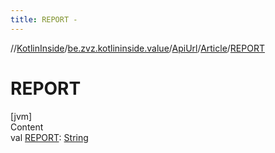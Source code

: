 ```yaml
---
title: REPORT -
---
```

//[KotlinInside](../../../index.md)/[be.zvz.kotlininside.value](../../index.md)/[ApiUrl](../index.md)/[Article](index.md)/[REPORT](-r-e-p-o-r-t.md)



# REPORT  
[jvm]  
Content  
val [REPORT](-r-e-p-o-r-t.md): [String](https://docs.oracle.com/javase/7/docs/api/java/lang/String.html)  



